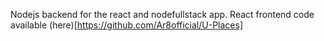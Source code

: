 Nodejs backend for the react and nodefullstack app.
React frontend code available (here)[https://github.com/Ar8official/U-Places]
